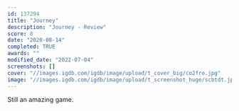 ```yaml
---
id: 137294
title: "Journey"
description: "Journey - Review"
score: 8
date: "2020-08-14"
completed: TRUE
awards: ""
modified_date: "2022-07-04"
screenshots: []
cover: "//images.igdb.com/igdb/image/upload/t_cover_big/co2fro.jpg"
image: "//images.igdb.com/igdb/image/upload/t_screenshot_huge/scbtdt.jpg"
---
```

Still an amazing game.